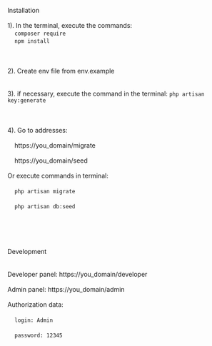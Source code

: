 Installation
<br>
<br>
1). In the terminal, execute the commands:
<br>
    &nbsp;&nbsp;&nbsp;&nbsp;`composer require`
<br>
    &nbsp;&nbsp;&nbsp;&nbsp;`npm install`
<br>    
<br>    
2). Create env file from env.example
<br>
<br>    
3). if necessary, execute the command in the terminal: `php artisan key:generate`
<br>    
<br>    
4). Go to addresses:
<br>    
    &nbsp;&nbsp;&nbsp;&nbsp;https://you_domain/migrate
<br>    
    &nbsp;&nbsp;&nbsp;&nbsp;https://you_domain/seed
<br>    
Or execute commands in terminal:
<br>    
    &nbsp;&nbsp;&nbsp;&nbsp;`php artisan migrate`
<br>    
    &nbsp;&nbsp;&nbsp;&nbsp;`php artisan db:seed`
<br>    
<br>    
<br>    
Development
<br>    
<br>
Developer panel: https://you_domain/developer
<br>    
Admin panel: https://you_domain/admin
<br>    
Authorization data:
<br>    
    &nbsp;&nbsp;&nbsp;&nbsp;`login: Admin`
<br>    
    &nbsp;&nbsp;&nbsp;&nbsp;`password: 12345`
